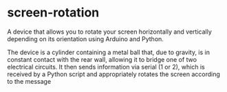 # screen-rotation
A device that allows you to rotate your screen horizontally and vertically depending on its orientation using Arduino and Python.

The device is a cylinder containing a metal ball that, due to gravity, is in constant contact with the rear wall, allowing it to bridge one of two electrical circuits. It then sends information via serial (1 or 2), which is received by a Python script and appropriately rotates the screen according to the message
